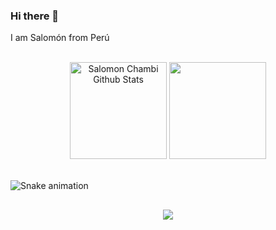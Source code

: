 ### Hi there 👋 

I am Salomón from Perú 

<!---
<img height="175em" src="https://github-readme-stats.vercel.app/api?username=schambig&show_icons=true&theme=tokyonight"> | <img height="175em" src="https://github-readme-stats.vercel.app/api/top-langs/?username=schambig&layout=compact&theme=tokyonight">
:---: | :---:
-->

<br />
<div align="center"> 
 <img height="155em" alt = "Salomon Chambi Github Stats" src="https://github-readme-stats.vercel.app/api?username=schambig&show_icons=true&theme=tokyonight&include_all_commits=true&count_private=true"/>
 <img height="155em" src="https://github-readme-stats.vercel.app/api/top-langs/?username=schambig&layout=compact&langs_count=7&theme=tokyonight"/>
</div>
<br />

![Snake animation](https://github.com/schambig/schambig/blob/output/github-contribution-grid-snake.svg)

<h2></h2>
<div align="center">
<img src="https://gpvc.arturio.dev/schambig"> 
</div>

<!--

**schambig/schambig** is a ✨ _special_ ✨ repository because its `README.md` (this file) appears on your GitHub profile.

Here are some ideas to get you started:

- 🔭 I’m currently working on ...
- 🌱 I’m currently learning ...
- 👯 I’m looking to collaborate on ...
- 🤔 I’m looking for help with ...
- 💬 Ask me about ...
- 📫 How to reach me: ...
- 😄 Pronouns: ...
- ⚡ Fun fact: ...

-->

